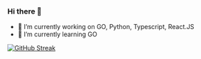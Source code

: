### Hi there 👋



- 🔭 I’m currently working on GO, Python, Typescript, React.JS
- 🌱 I’m currently learning GO



[![GitHub Streak](https://streak-stats.demolab.com?user=dipanbhusal)](https://git.io/streak-stats)
